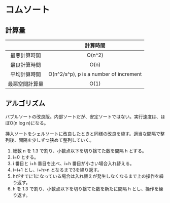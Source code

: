 # コムソート

## 計算量
|  | 計算時間 |
|:---:|:---:|
| 最悪計算時間 | O(n^2) |
| 最良計算時間 | O(n) |
| 平均計算時間 | O(n^2/s^p), p is a number of increment |
| 最悪空間計算量 | O(1) |

## アルゴリズム
バブルソートの改良版。内部ソートだが、安定ソートではない。実行速度は、ほぼO(n log n)になる。

挿入ソートをシェルソートに改良したときと同様の改良を施す。適当な間隔で整列後、間隔を少しずつ狭めて整列していく。

1. 総数 n を 1.3 で割り、小数点以下を切り捨てた数を間隔 h とする。
2. i=0 とする。
3. i 番目と i+h 番目を比べ、i+h 番目が小さい場合入れ替える。
4. i=i+1 とし、i+h>n となるまで3を繰り返す。
5. hがすでに1になっている場合は入れ替えが発生しなくなるまで上の操作を繰り返す。
6. h を 1.3 で割り、小数点以下を切り捨てた数を新たに間隔 h とし、操作を繰り返す。